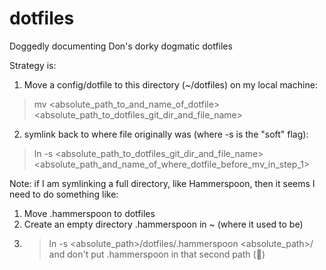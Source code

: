 # dotfiles
Doggedly documenting Don's dorky dogmatic dotfiles

Strategy is:

1) Move a config/dotfile to this directory (~/dotfiles) on my local machine:
> mv <absolute_path_to_and_name_of_dotfile> <absolute_path_to_dotfiles_git_dir_and_file_name>

2) symlink back to where file originally was (where -s is the "soft" flag):
> ln -s <absolute_path_to_dotfiles_git_dir_and_file_name> <absolute_path_and_name_of_where_dotfile_before_mv_in_step_1>

Note: if I am symlinking a full directory, like Hammerspoon, then it seems I need to do something like:
1) Move .hammerspoon to dotfiles
2) Create an empty directory .hammerspoon in ~ (where it used to be)
3) > ln -s <absolute_path>/dotfiles/.hammerspoon <absolute_path>/
and don't put .hammerspoon in that second path (:shrug:)
